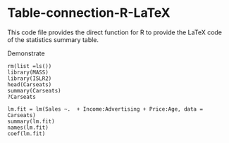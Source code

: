# Table-connection-R-LaTeX
This code file provides the direct function for R to provide the LaTeX code of the statistics summary table.



Demonstrate

```
rm(list =ls())
library(MASS)
library(ISLR2)
head(Carseats)
summary(Carseats)
?Carseats

lm.fit = lm(Sales ~.  + Income:Advertising + Price:Age, data = Carseats)
summary(lm.fit)
names(lm.fit)
coef(lm.fit)
```
